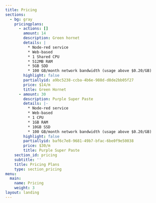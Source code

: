 ```yaml
---
title: Pricing
sections:
  - bg: gray
    pricingplans:
      - actions: []
        amount: 14
        description: Green hornet
        details: |
          * Node-red service
          * Web-based
          * 1 Shared CPU
          * 512MB RAM
          * 5GB SDD
          * 100 GB/month network bandwidth (usage above $0.20/GB)
        highlight: false
        partiallyid: a9bc5238-ccba-4b6e-988d-d8de2bb05f27
        price: $14/m
        title: Green Hornet
      - amount: 30
        description: Purple Super Paste
        details: |-
          * Node-red service
          * Web-based
          * 1 CPU
          * 1GB RAM
          * 10GB SSD
          * 100 GB/month network bandwidth (usage above $0.20/GB)
        highlight: false
        partiallyid: baf6c7e8-9681-49b7-bfac-6be0f9e50038
        price: $30/m
        title: Purple Super Paste
    section_id: pricing
    subtitle: ''
    title: Pricing Plans
    type: section_pricing
menu:
  main:
    name: Pricing
    weight: 3
layout: landing
---
```


